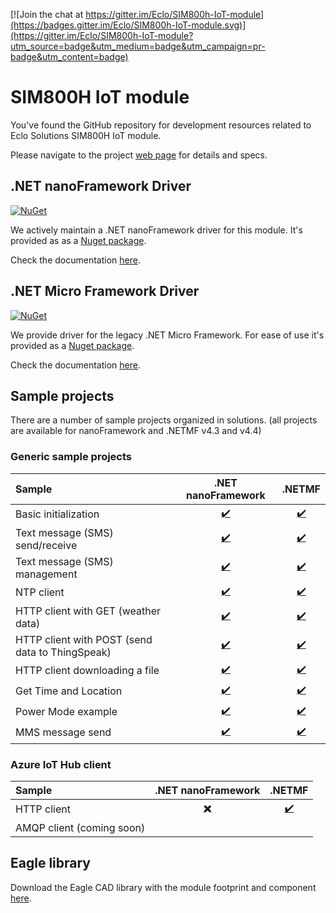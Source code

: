 [![Join the chat at https://gitter.im/Eclo/SIM800h-IoT-module](https://badges.gitter.im/Eclo/SIM800h-IoT-module.svg)](https://gitter.im/Eclo/SIM800h-IoT-module?utm_source=badge&utm_medium=badge&utm_campaign=pr-badge&utm_content=badge)

# SIM800H IoT module

You've found the GitHub repository for development resources related to Eclo Solutions SIM800H IoT module.

Please navigate to the project [web page](http://eclo.github.io/SIM800h-IoT-module) for details and specs.

## .NET nanoFramework Driver

[![NuGet](https://img.shields.io/nuget/v/Eclo.nanoFramework.SIM800H.svg?style=plastic)](https://www.nuget.org/packages/Eclo.nanoFramework.SIM800H)

We actively maintain a .NET nanoFramework driver for this module. It's provided as as a [Nuget package](https://www.nuget.org/packages/Eclo.nanoFramework.SIM800H/).

Check the documentation [here](http://eclo.github.io/SIM800h-IoT-module/nf-docs/api/Eclo.nF.SIM800H.html).

## .NET Micro Framework Driver

[![NuGet](https://img.shields.io/nuget/v/Eclo.NetMF.SIM800H.svg?style=plastic)](https://www.nuget.org/packages/Eclo.NetMF.SIM800H)

We provide driver for the legacy .NET Micro Framework. For ease of use it's provided as a [Nuget package](https://www.nuget.org/packages/Eclo.NetMF.SIM800H/). 

Check the documentation [here](http://eclo.github.io/SIM800h-IoT-module/netmf-driver-help/).

## Sample projects

There are a number of sample projects organized in solutions.
(all projects are available for nanoFramework and .NETMF v4.3 and v4.4)
  
### Generic sample projects

| Sample | .NET nanoFramework | .NETMF |
|:-|:-:|:-:|
| Basic initialization | [:heavy_check_mark:](https://github.com/Eclo/SIM800h-IoT-module/tree/master/generic-samples/SIM800H.Samples/Initialization_nF) | [:heavy_check_mark:](https://github.com/Eclo/SIM800h-IoT-module/tree/master/generic-samples/SIM800H.Samples/Initialization_43) |
| Text message (SMS) send/receive | [:heavy_check_mark:](https://github.com/Eclo/SIM800h-IoT-module/tree/master/generic-samples/SIM800H.Samples/SMS_Send_Receive_nF) | [:heavy_check_mark:](https://github.com/Eclo/SIM800h-IoT-module/tree/master/generic-samples/SIM800H.Samples/SMS_Send_Receive_43) |
| Text message (SMS) management | [:heavy_check_mark:](https://github.com/Eclo/SIM800h-IoT-module/tree/master/generic-samples/SIM800H.Samples/SMS_List_Messages_nF) | [:heavy_check_mark:](https://github.com/Eclo/SIM800h-IoT-module/tree/master/generic-samples/SIM800H.Samples/SMS_List_Messages_43) |
| NTP client | [:heavy_check_mark:](https://github.com/Eclo/SIM800h-IoT-module/tree/master/generic-samples/SIM800H.Samples/NTP_nF) | [:heavy_check_mark:](https://github.com/Eclo/SIM800h-IoT-module/tree/master/generic-samples/SIM800H.Samples/NTP_43) |
| HTTP client with GET (weather data) | [:heavy_check_mark:](https://github.com/Eclo/SIM800h-IoT-module/tree/master/generic-samples/SIM800H.Samples/HTTPRequest_nF) | [:heavy_check_mark:](https://github.com/Eclo/SIM800h-IoT-module/tree/master/generic-samples/SIM800H.Samples/HTTPRequest_43) |
| HTTP client with POST (send data to ThingSpeak) | [:heavy_check_mark:](https://github.com/Eclo/SIM800h-IoT-module/tree/master/generic-samples/SIM800H.Samples/HTTPRequest2_nF) | [:heavy_check_mark:](https://github.com/Eclo/SIM800h-IoT-module/tree/master/generic-samples/SIM800H.Samples/HTTPRequest2_43) |
| HTTP client downloading a file | [:heavy_check_mark:](https://github.com/Eclo/SIM800h-IoT-module/tree/master/generic-samples/SIM800H.Samples/HTTPRequest3_nF) | [:heavy_check_mark:](https://github.com/Eclo/SIM800h-IoT-module/tree/master/generic-samples/SIM800H.Samples/HTTPRequest3_43) |
| Get Time and Location | [:heavy_check_mark:](https://github.com/Eclo/SIM800h-IoT-module/tree/master/generic-samples/SIM800H.Samples/LocationAndTime_nF) | [:heavy_check_mark:](https://github.com/Eclo/SIM800h-IoT-module/tree/master/generic-samples/SIM800H.Samples/LocationAndTime_43) |
| Power Mode example | [:heavy_check_mark:](https://github.com/Eclo/SIM800h-IoT-module/tree/master/generic-samples/SIM800H.Samples/PowerMode_nF) | [:heavy_check_mark:](https://github.com/Eclo/SIM800h-IoT-module/tree/master/generic-samples/SIM800H.Samples/PowerMode_43) |
| MMS message send | [:heavy_check_mark:](https://github.com/Eclo/SIM800h-IoT-module/tree/master/generic-samples/SIM800H.Samples/MMS_nF) | [:heavy_check_mark:](https://github.com/Eclo/SIM800h-IoT-module/tree/master/generic-samples/SIM800H.Samples/MMS_43) |

### Azure IoT Hub client

| Sample | .NET nanoFramework | .NETMF |
|:-|:-:|:-:|
| HTTP client | [:heavy_multiplication_x:]() | [:heavy_check_mark:](https://github.com/Eclo/SIM800h-IoT-module/tree/master/Azure-IoT-Hub-samples/HTTP) |
| AMQP client (coming soon) |  |  |

## Eagle library

Download the Eagle CAD library with the module footprint and component [here](https://github.com/Eclo/SIM800h-IoT-module/raw/Eagle_library/eclo_sim800h_module.lbr).
